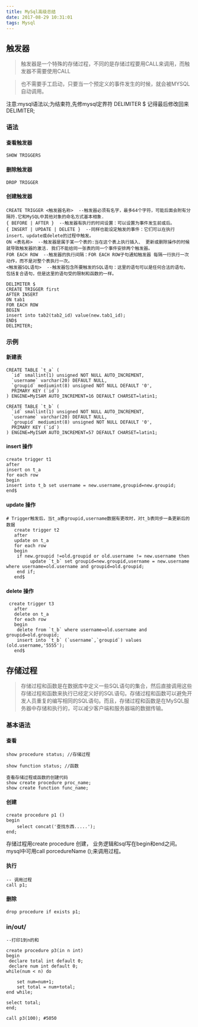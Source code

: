 ```yaml
---
title: MySql高级总结
date: 2017-08-29 10:31:01
tags: Mysql
---
```


## 触发器

> 触发器是一个特殊的存储过程，不同的是存储过程要用CALL来调用，而触发器不需要使用CALL

> 也不需要手工启动，只要当一个预定义的事件发生的时候，就会被MYSQL自动调用。

注意:mysql语法以;为结束符,先修mysql定界符
DELIMITER $
记得最后修改回来 DELIMITER;

### 语法

#### 查看触发器

``
SHOW TRIGGERS
``
#### 删除触发器
```
DROP TRIGGER 
```
#### 创建触发器


```
CREATE TRIGGER <触发器名称>  --触发器必须有名字，最多64个字符，可能后面会附有分隔符.它和MySQL中其他对象的命名方式基本相象.
{ BEFORE | AFTER }  --触发器有执行的时间设置：可以设置为事件发生前或后。
{ INSERT | UPDATE | DELETE }  --同样也能设定触发的事件：它们可以在执行insert、update或delete的过程中触发。
ON <表名称>  --触发器是属于某一个表的:当在这个表上执行插入、 更新或删除操作的时候就导致触发器的激活. 我们不能给同一张表的同一个事件安排两个触发器。
FOR EACH ROW  --触发器的执行间隔：FOR EACH ROW子句通知触发器 每隔一行执行一次动作，而不是对整个表执行一次。
<触发器SQL语句>  --触发器包含所要触发的SQL语句：这里的语句可以是任何合法的语句， 包括复合语句，但是这里的语句受的限制和函数的一样。
```

```
DELIMITER $
CREATE TRIGGER first 
AFTER INSERT 
ON tab1
FOR EACH ROW
BEGIN
insert into tab2(tab2_id) value(new.tab1_id);
END$
DELIMITER;
```
### 示例

#### 新建表
```
CREATE TABLE `t_a` (
  `id` smallint(1) unsigned NOT NULL AUTO_INCREMENT,
  `username` varchar(20) DEFAULT NULL,
  `groupid` mediumint(8) unsigned NOT NULL DEFAULT '0',
  PRIMARY KEY (`id`)
) ENGINE=MyISAM AUTO_INCREMENT=16 DEFAULT CHARSET=latin1;
```

```
CREATE TABLE `t_b` (
  `id` smallint(1) unsigned NOT NULL AUTO_INCREMENT,
  `username` varchar(20) DEFAULT NULL,
  `groupid` mediumint(8) unsigned NOT NULL DEFAULT '0',
  PRIMARY KEY (`id`)
) ENGINE=MyISAM AUTO_INCREMENT=57 DEFAULT CHARSET=latin1;
```
#### insert 操作
```
create trigger t1
after 
insert on t_a 
for each row
begin 
insert into t_b set username = new.username,groupid=new.groupid;
end$
```
#### update 操作
```
# Trigger触发后，当t_a表groupid,username数据有更改时，对t_b表同步一条更新后的数据
   create trigger t2
   after
   update on t_a
   for each row 
   begin
    if new.groupid !=old.groupid or old.username != new.username then
         update `t_b` set groupid=new.groupid,username = new.username where username=old.username and groupid=old.groupid;
    end if;
   end$
```
#### delete 操作
```
 create trigger t3
   after
   delete on t_a
   for each row 
   begin 
    delete from `t_b` where username=old.username and groupid=old.groupid; 
    insert into `t_b` (`username`,`groupid`) values (old.username,'5555');
   end$
```
## 存储过程
> 存储过程和函数是在数据库中定义一些SQL语句的集合，然后直接调用这些存储过程和函数来执行已经定义好的SQL语句。存储过程和函数可以避免开发人员重复的编写相同的SQL语句。而且，存储过程和函数是在MySQL服务器中存储和执行的，可以减少客户端和服务器端的数据传输。

### 基本语法

#### 查看

```
show procedure status; //存储过程 

show function status; //函数 

查看存储过程或函数的创建代码 
show create procedure proc_name; 
show create function func_name; 
```

#### 创建
```
create procedure p1 () 
begin 
    select concat('查找东西.....'); 
end;   
``` 
存储过程用create procedure 创建， 业务逻辑和sql写在begin和end之间。mysql中可用call porcedureName ();来调用过程。
#### 执行

```
-- 调用过程 
call p1;  
```
#### 删除
```
drop procedure if exists p1; 
```
### in/out/

```
--打印1到n的和

create procedure p3(in n int)
begin
 declare total int default 0;
 declare num int default 0;
while(num < n) do

	set num=num+1;
	set total = num+total;
end while;

select total;
end;

call p3(100); #5050
```